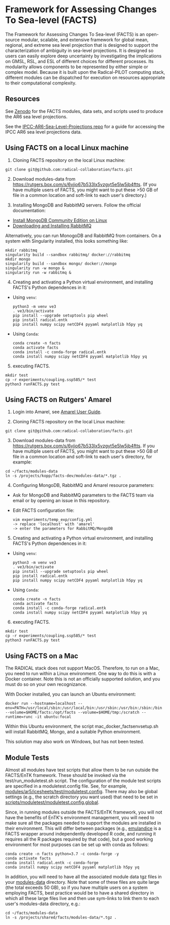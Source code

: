 # Framework for Assessing Changes To Sea-level (FACTS)

The Framework for Assessing Changes To Sea-level (FACTS) is an open-source modular, scalable, and extensive framework for global mean, regional, and extreme sea level projection that is designed to support the characterization of ambiguity in sea-level projections. It is designed so users can easily explore deep uncertainty by investigating the implications on GMSL, RSL, and ESL of different choices for different processes. Its modularity allows components to be represented by either simple or complex model. Because it is built upon the Radical-PILOT computing stack, different modules can be dispatched for execution on resources appropriate to their computational complexity.

## Resources

See [Zenodo](https://doi.org/10.5281/zenodo.6419954) for the FACTS modules, data sets, and scripts used to produce the AR6 sea level projections.

See the [IPCC-AR6-Sea-Level-Projections repo](https://github.com/rutgers-ESSP/IPCC-AR6-Sea-Level-Projections) for a guide for accessing the IPCC AR6 sea level projections data.

## Using FACTS on a local Linux machine

1. Cloning FACTS repository on the local Linux machine:

  ```
  git clone git@github.com:radical-collaboration/facts.git
  ```

2. Download modules-data from https://rutgers.box.com/s/6vjio67b533lx5vzgyt5e5lw5jb4ftts. (If you have multiple users of FACTS, you might want to put these >50 GB of file in a common location and soft-link to each user's directory.) 

3. Installing MongoDB and RabbitMQ servers. Follow the official documentation:

  - [Install MongoDB Community Edition on Linux](https://www.mongodb.com/docs/manual/administration/install-on-linux/)
  - [Downloading and Installing RabbitMQ](https://www.rabbitmq.com/download.html)
  
  Alternatively, you can run MonogoDB and RabbitMQ from containers. On a system with Singularity installed, this looks something like:
 
  ```
  mkdir rabbitmq
  singularity build --sandbox rabbitmq/ docker://rabbitmq
  mkdir mongo
  singularity build --sandbox mongo/ docker://mongo
  singularity run -w mongo &
  singularity run -w rabbitmq &
  ```

4. Creating and activating a Python virtual environment, and installing FACTS's Python dependences in it:

  - Using `venv`:

    ```
    python3 -m venv ve3
    . ve3/bin/activate
    pip install --upgrade setuptools pip wheel
    pip install radical.entk
    pip install numpy scipy netCDF4 pyyaml matplotlib h5py yq
    ```

  - Using `Conda`:

    ```
    conda create -n facts
    conda activate facts
    conda install -c conda-forge radical.entk
    conda install numpy scipy netCDF4 pyyaml matplotlib h5py yq
    ```

5. executing FACTS.

  ```
  mkdir test
  cp -r experiments/coupling.ssp585/* test
  python3 runFACTS.py test
  ```

## Using FACTS on Rutgers' Amarel

1. Login into Amarel, see [Amarel User Guide](https://oarc.rutgers.edu/resources/amarel/).

2. Cloning FACTS repository on the local Linux machine:

  ```
  git clone git@github.com:radical-collaboration/facts.git
  ```

3. Download modules-data from https://rutgers.box.com/s/6vjio67b533lx5vzgyt5e5lw5jb4ftts. If you have multiple users of FACTS, you might want to put these >50 GB of file in a common location and soft-link to each user's directory, for example:

```
cd ~/facts/modules-data
ln -s /projects/kopp/facts-dev/modules-data/*.tgz . 
```

4. Configuring MongoDB, RabbitMQ and Amarel resource parameters:

  - Ask for MongoDB and RabbitMQ parameters to the FACTS team via email or by opening an issue in this repository.
  - Edit FACTS configuration file:

    ```
    vim experiments/temp_exp/config.yml
    -> replace 'localhost' with 'amarel'
    -> enter the parameters for RabbitMQ/MongoDB
    ```

5. Creating and activating a Python virtual environment, and installing FACTS's Python dependences in it:

  - Using `venv`:

    ```
    python3 -m venv ve3
    . ve3/bin/activate
    pip install --upgrade setuptools pip wheel
    pip install radical.entk
    pip install numpy scipy netCDF4 pyyaml matplotlib h5py yq
    ```

  - Using `Conda`:

    ```
    conda create -n facts
    conda activate facts
    conda install -c conda-forge radical.entk
    conda install numpy scipy netCDF4 pyyaml matplotlib h5py yq
    ```

6. executing FACTS.

  ```
  mkdir test
  cp -r experiments/coupling.ssp585/* test
  python3 runFACTS.py test
  ```

## Using FACTS on a Mac

The RADICAL stack does not support MacOS. Therefore, to run on a Mac, you need to run within a Linux environment. One way to do this is with a Docker container. Note this is not an officially supported solution, and you must do so on your own recognizance.

With Docker installed, you can launch an Ubuntu environment:

  ```
  docker run --hostname=localhost --env=PATH=/usr/local/sbin:/usr/local/bin:/usr/sbin:/usr/bin:/sbin:/bin --volume=$HOME/facts:/opt/facts --volume=$HOME/tmp:/scratch --runtime=runc -it ubuntu:focal
  ```
Within this Ubuntu environment, the script mac_docker_factsenvsetup.sh will install RabbitMQ, Mongo, and a suitable Python environment.

This solution may also work on Windows, but has not been tested.

## Module Tests

Almost all modules have test scripts that allow them to be run outside the FACTS/EnTK framework. These should be invoked via the test/run_moduletest.sh script. The configuration of the module test scripts are specified in a moduletest.config file. See, for example, [modules/ar5/icesheets/test/moduletest.config](modules/ar5/icesheets/test/moduletest.config). There may also be global settings (e.g., the scratch directory you want used) that need to be set in [scripts/moduletest/moduletest.config.global](scripts/moduletest/moduletest.config.global).

Since, in running modules outside the FACTS/EnTK framework, you will not have the benefits of EnTK's environment management, you will need to make sure all the packages needed to support the modules are installed in their environment. This will differ between packages (e.g., [emulandice](modules/emulandice) is a FACTS wrapper around independently developed R code, and running it requires all the R packages required by that code), but a good working environment for most purposes can be set up with conda as follows:

```
conda create -n facts python=3.7 -c conda-forge -y
conda activate facts
conda install radical.entk -c conda-forge
conda install numpy scipy netCDF4 pyyaml matplotlib h5py yq
```

In addition, you will need to have all the associated module data tgz files in your [modules-data](modules-data) directory. Note that some of these files are quite large (the total exceeds 50 GB), so if you have multiple users on a system employing FACTS, best practice would be to have a shared directory in which all these large files live and then use sym-links to link them to each user's modules-data directory, e.g.:

```
cd ~/facts/modules-data
ln -s /projects/shared/facts/modules-data/*.tgz .
```
